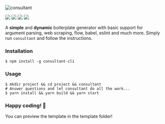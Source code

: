 ![consultant](http://i.imgur.com/phhV1uY.png)

<img src="https://img.shields.io/badge/status-beta-16a085.svg">
<img src="https://travis-ci.org/Jense5/consultant-cli.svg?branch=master">
<img src="https://img.shields.io/npm/v/consultant-cli.svg">
<img src="https://img.shields.io/npm/l/consultant-cli.svg">

A **simple** and **dynamic** boilerplate generator with basic support for argument parsing, web scraping, flow, babel, eslint and much more. Simply run `consultant` and follow the instructions.

### Installation

```
$ npm install -g consultant-cli
```

### Usage

```
$ mkdir project && cd project && consultant
# Answer questions and let consultant do all the work...
$ yarn install && yarn build && yarn start
```
### Happy coding! 🎉
You can preview the template in the template folder!
